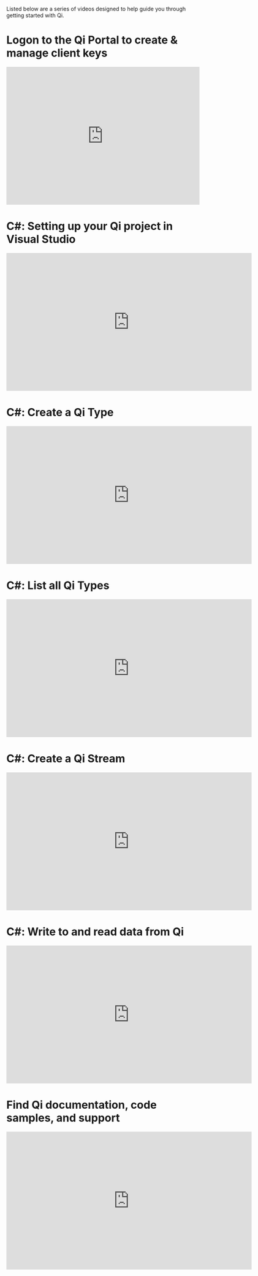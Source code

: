 Listed below are a series of videos designed to help guide you through getting started with Qi.

# Logon to the Qi Portal to create & manage client keys
<iframe width="100%" height="360" src="https://www.youtube.com/embed/__48uylCzsE?list=PLMcG1Hs2JbcuKoIjlEZPVtkBnI9kV4nO5" frameborder="0" allowfullscreen></iframe>

# C#: Setting up your Qi project in Visual Studio
<iframe width="640" height="360" src="https://www.youtube.com/embed/waRbnQ-JQQ4?list=PLMcG1Hs2JbcuKoIjlEZPVtkBnI9kV4nO5" frameborder="0" allowfullscreen></iframe>

# C#: Create a Qi Type
<iframe width="640" height="360" src="https://www.youtube.com/embed/X1d9If-Qf08?list=PLMcG1Hs2JbcuKoIjlEZPVtkBnI9kV4nO5" frameborder="0" allowfullscreen></iframe>

# C#: List all Qi Types
<iframe width="640" height="360" src="https://www.youtube.com/embed/DTpOwfgWm0I?list=PLMcG1Hs2JbcuKoIjlEZPVtkBnI9kV4nO5" frameborder="0" allowfullscreen></iframe>

# C#: Create a Qi Stream
<iframe width="640" height="360" src="https://www.youtube.com/embed/Cq6xEAOgzy4?list=PLMcG1Hs2JbcuKoIjlEZPVtkBnI9kV4nO5" frameborder="0" allowfullscreen></iframe>

# C#: Write to and read data from Qi
<iframe width="640" height="360" src="https://www.youtube.com/embed/-mH1ZMLHOnk?list=PLMcG1Hs2JbcuKoIjlEZPVtkBnI9kV4nO5" frameborder="0" allowfullscreen></iframe>

# Find Qi documentation, code samples, and support
<iframe width="640" height="360" src="https://www.youtube.com/embed/hkhId0zDZVg?list=PLMcG1Hs2JbcuKoIjlEZPVtkBnI9kV4nO5" frameborder="0" allowfullscreen></iframe>
